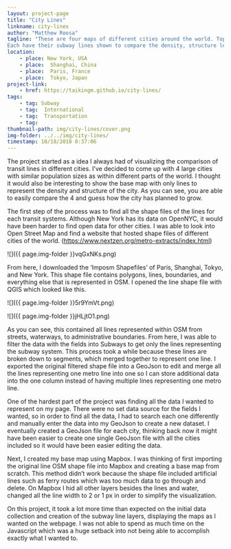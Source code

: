 ```yaml
---
layout: project-page
title: "City Lines"
linkname: city-lines
author: "Matthew Roosa"
tagline: "These are four maps of different cities around the world. Top Left is Tokyo, Top Right is Paris, Bottom Left is Shanghai, and the Bottom Right is New York.
Each have their subway lines shown to compare the density, structure length, and creation years."
location:
    - place: New York, USA
    - place:  Shanghai, China
    - place:  Paris, France
    - place:  Tokyo, Japan
project-link:
    - href: https://taikingm.github.io/city-lines/
tags:
    - tag: Subway
    - tag:  International
    - tag:  Transportation
    - tag:  
thumbnail-path: img/city-lines/cover.png
img-folder: ../../img/city-lines/
timestamp: 10/18/2018 0:37:06
---
```

The project started as a idea I always had of visualizing the comparison of transit lines in different cities. I’ve decided to come up with 4 large cities with similar population sizes as within different parts of the world. I thought it would also be interesting to show the base map with only lines to represent the density and structure of the city. As you can see, you are able to easily compare the 4 and guess how the city has planned to grow. 

The first step of the process was to find all the shape files of the lines for each transit systems.
Although New York has its data on OpenNYC, it would have been harder to find open data for other cities. I was able to look into Open Street Map and find a website that hosted shape files of different cities of the world. (https://www.nextzen.org/metro-extracts/index.html)

![]({{ page.img-folder }}vqGxNKs.png)

From here, I downloaded the ‘Imposm Shapefiles’ of Paris, Shanghai, Tokyo, and New York.
This shape file contains polygons, lines, boundaries, and everything else that is represented in OSM.  I opened the line shape file with QGIS which looked like this.

![]({{ page.img-folder }}5r9YmVt.png)

![]({{ page.img-folder }}jHLjtO1.png)

As you can see, this contained all lines represented within OSM from streets, waterways, to administrative boundaries.
From here, I was able to filter the data with the fields into Subways to get only the lines representing the subway system. This process took a while because these lines are broken down to segments, which merged together to represent one line. I exported the original filtered shape file into a GeoJson to edit and merge all the lines representing one metro line into one so I can store additional data into the one column instead of having multiple lines representing one metro line. 

One of the hardest part of the project was finding all the data I wanted to represent on my page. There were no set data source for the fields I wanted, so in order to find all the data, I had to search each one differently and manually enter the data into my GeoJson to create a new dataset. I eventually created a GeoJson file for each city, thinking back now it might have been easier to create one single GeoJson file with all the cities included so it would have been easier editing the data.

Next, I created my base map using Mapbox. I was thinking of first importing the original line OSM shape file into Mapbox and creating a base map from scratch. This method didn’t work because the shape file included artificial lines such as ferry routes which was too much data to go through and delete. On Mapbox I hid all other layers besides the lines and water, changed all the line width to 2 or 1 px in order to simplify the visualization.

On this project, it took a lot more time than expected on the initial data collection and creation of the subway line layers, displaying the maps as I wanted on the webpage. I was not able to spend as much time on the Javascript which was a huge setback into not being able to accomplish exactly what I wanted to.
